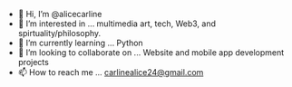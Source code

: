 - 👋 Hi, I’m @alicecarline
- 👀 I’m interested in ... multimedia art, tech, Web3, and spirtuality/philosophy.
- 🌱 I’m currently learning ... Python
- 💞️ I’m looking to collaborate on ... Website and mobile app development projects
- 📫 How to reach me ... carlinealice24@gmail.com

<!---
alicecarline/alicecarline is a ✨ special ✨ repository because its `README.md` (this file) appears on your GitHub profile.
You can click the Preview link to take a look at your changes.
--->
